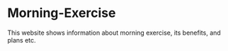 # Morning-Exercise
This website shows information about morning exercise, its benefits, and plans etc.
